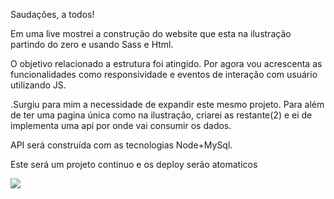 Saudações, a todos!



Em uma live mostrei a construção do website que esta na ilustração partindo do zero e usando Sass e Html.



O objetivo relacionado a estrutura foi atingido. Por agora vou  acrescenta as funcionalidades como responsividade e eventos de interação com usuário utilizando JS.



.Surgiu para mim a necessidade de expandir este mesmo projeto. Para além de ter uma pagina única como na ilustração, criarei as restante(2) e ei de implementa uma api por onde vai consumir os dados. 



API será construída com as tecnologias Node+MySql.



Este será um projeto continuo e os deploy serão atomaticos 

 
![](assets/src/modelo.jpeg)
